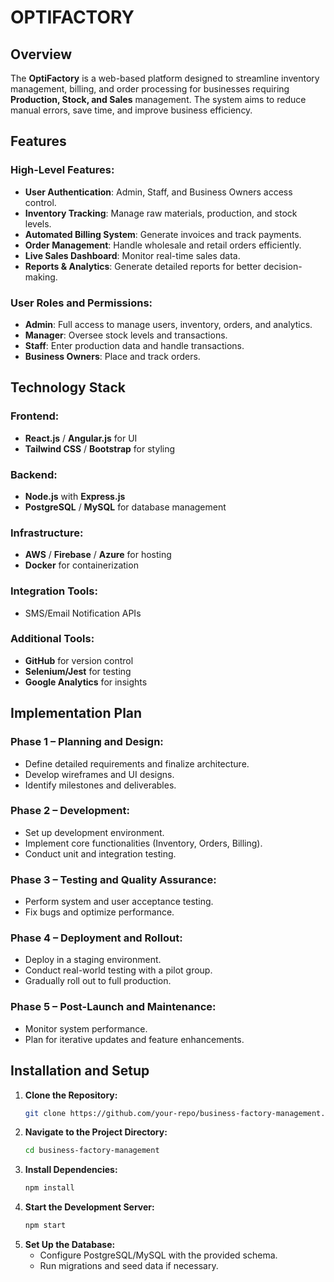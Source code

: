 # OPTIFACTORY

## Overview

The **OptiFactory** is a web-based platform designed to streamline inventory management, billing, and order processing for businesses requiring **Production, Stock, and Sales** management. The system aims to reduce manual errors, save time, and improve business efficiency.

## Features

### High-Level Features:

- **User Authentication**: Admin, Staff, and Business Owners access control.
- **Inventory Tracking**: Manage raw materials, production, and stock levels.
- **Automated Billing System**: Generate invoices and track payments.
- **Order Management**: Handle wholesale and retail orders efficiently.
- **Live Sales Dashboard**: Monitor real-time sales data.
- **Reports & Analytics**: Generate detailed reports for better decision-making.

### User Roles and Permissions:

- **Admin**: Full access to manage users, inventory, orders, and analytics.
- **Manager**: Oversee stock levels and transactions.
- **Staff**: Enter production data and handle transactions.
- **Business Owners**: Place and track orders.

## Technology Stack

### Frontend:

- **React.js** / **Angular.js** for UI
- **Tailwind CSS** / **Bootstrap** for styling

### Backend:

- **Node.js** with **Express.js**
- **PostgreSQL** / **MySQL** for database management

### Infrastructure:

- **AWS** / **Firebase** / **Azure** for hosting
- **Docker** for containerization

### Integration Tools:

- SMS/Email Notification APIs

### Additional Tools:

- **GitHub** for version control
- **Selenium/Jest** for testing
- **Google Analytics** for insights

## Implementation Plan

### Phase 1 – Planning and Design:

- Define detailed requirements and finalize architecture.
- Develop wireframes and UI designs.
- Identify milestones and deliverables.

### Phase 2 – Development:

- Set up development environment.
- Implement core functionalities (Inventory, Orders, Billing).
- Conduct unit and integration testing.

### Phase 3 – Testing and Quality Assurance:

- Perform system and user acceptance testing.
- Fix bugs and optimize performance.

### Phase 4 – Deployment and Rollout:

- Deploy in a staging environment.
- Conduct real-world testing with a pilot group.
- Gradually roll out to full production.

### Phase 5 – Post-Launch and Maintenance:

- Monitor system performance.
- Plan for iterative updates and feature enhancements.

## Installation and Setup

1. **Clone the Repository:**
   ```sh
   git clone https://github.com/your-repo/business-factory-management.git
   ```
2. **Navigate to the Project Directory:**
   ```sh
   cd business-factory-management
   ```
3. **Install Dependencies:**
   ```sh
   npm install
   ```
4. **Start the Development Server:**
   ```sh
   npm start
   ```
5. **Set Up the Database:**
   - Configure PostgreSQL/MySQL with the provided schema.
   - Run migrations and seed data if necessary.

